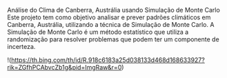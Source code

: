 Análise do Clima de Canberra, Austrália usando Simulação de Monte Carlo
Este projeto tem como objetivo analisar e prever padrões climáticos em Canberra, Austrália, utilizando a técnica de Simulação de Monte Carlo. A Simulação de Monte Carlo é um método estatístico que utiliza a randomização para resolver problemas que podem ter um componente de incerteza.

!(https://th.bing.com/th/id/R.918c6183a25d038133d468d168633927?rik=ZGfhPCAbvcZb1g&pid=ImgRaw&r=0)
